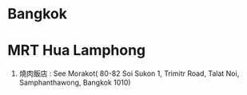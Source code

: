 # Bangkok

# MRT Hua Lamphong
1. 燒肉飯店 : See Morakot( 80-82 Soi Sukon 1, Trimitr Road, Talat Noi, Samphanthawong, Bangkok 1010)
